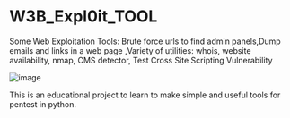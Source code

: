 # W3B_Expl0it_TOOL

Some Web Exploitation Tools: Brute force urls to find admin panels,Dump emails and links in a web page ,Variety of utilities: whois, website availability, nmap, CMS detector, Test Cross Site Scripting Vulnerability


![image](https://github.com/user-attachments/assets/8219ba57-5eea-4750-91ce-ed58782e0c92)


This is an educational project to learn to make simple and useful tools for pentest in python. 
